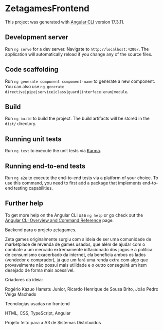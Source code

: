 # ZetagamesFrontend

This project was generated with [Angular CLI](https://github.com/angular/angular-cli) version 17.3.11.

## Development server

Run `ng serve` for a dev server. Navigate to `http://localhost:4200/`. The application will automatically reload if you change any of the source files.

## Code scaffolding

Run `ng generate component component-name` to generate a new component. You can also use `ng generate directive|pipe|service|class|guard|interface|enum|module`.

## Build

Run `ng build` to build the project. The build artifacts will be stored in the `dist/` directory.

## Running unit tests

Run `ng test` to execute the unit tests via [Karma](https://karma-runner.github.io).

## Running end-to-end tests

Run `ng e2e` to execute the end-to-end tests via a platform of your choice. To use this command, you need to first add a package that implements end-to-end testing capabilities.

## Further help

To get more help on the Angular CLI use `ng help` or go check out the [Angular CLI Overview and Command Reference](https://angular.io/cli) page.

Backend para o projeto zetagames.

Zeta games originalmente surgiu com a ideia de ser uma comunidade de marketplace de revenda de games usados, que além de ajudar com o combate a um mercado extremamente inflacionado dos jogos e a política de consumismo exacerbado da internet, ela beneficia ambos os lados (vendedor e comprador), já que um fará uma renda extra com algo que provavelmente não possui mais utilidade e o outro conseguirá um item desejado de forma mais acessível.

Criadores da ideia:

Rogério Kazuo Hamatu Junior, Ricardo Henrique de Sousa Brito, João Pedro Veiga Machado

Tecnologias usadas no frontend

HTML, CSS, TypeScript, Angular

Projeto feito para a A3 de Sistemas Distribuídos
